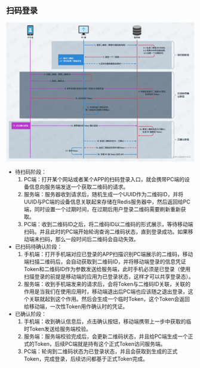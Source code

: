 ## 扫码登录
![扫码登录](./img/%E6%89%AB%E7%A0%81%E7%99%BB%E5%BD%95.png)
- 待扫码阶段：
  1. PC端：打开某个网站或者某个APP的扫码登录入口，就会携带PC端的设备信息向服务端发送一个获取二维码的请求。
  2. 服务端：服务器收到请求后，随机生成一个UUID作为二维码ID，并将UUID与PC端的设备信息关联起来存储在Redis服务器中，然后返回给PC端，同时设置一个过期时间，在过期后用户登录二维码需要刷新重新获取。
  3. PC端：收到二维码ID之后，将二维码ID以二维码的形式展示，等待移动端扫码。并且此时的PC端开始轮询查询二维码状态，直到登录成功。如果移动端未扫码，那么一段时间后二维码会自动失效。
- 已扫码待确认阶段：
  1. 手机端：打开手机端对应已登录的APP扫描识别PC端展示的二维码，移动端扫描二维码后，会自动获取到二维码ID，并将移动端登录的信息凭证Token和二维码ID作为参数发送给服务端，此时手机必须是已登录（使用扫描登录的前提是移动端的应用为已登录状态，这样才可以共享登录态）。
  2. 服务端：收到手机端发来的请求后，会将Token与二维码ID关联，关联的作用是当我们在使用应用时，移动端退出后PC端也应该随之退出登录，这个关联就起到这个作用。然后会生成一个临时Token，这个Token会返回给移动端，一次性Token用作确认时的凭证。
- 已确认阶段：
  1. 手机端：收到确认信息后，点击确认按钮，移动端携带上一步中获取的临时Token发送给服务端校验。
  2. 服务端：服务端校验完成后，会更新二维码状态，并且给PC端生成一个正式的Token，后续PC端就是持有这个正式Token访问服务端。
  3. PC端：轮询到二维码状态为已登录状态，并且会获取到生成的正式Token，完成登录，后续访问都基于正式Token完成。
